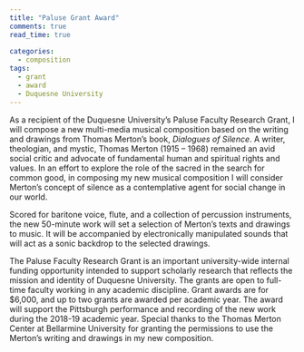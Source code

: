 ```yaml
---
title: "Paluse Grant Award"
comments: true
read_time: true
  
categories: 
  - composition
tags:
  - grant
  - award
  - Duquesne University
---
```


As a recipient of the Duquesne University’s Paluse Faculty Research Grant, I will compose a new multi-media musical composition based on the writing and drawings from Thomas Merton’s book, _Dialogues of Silence_. A writer, theologian, and mystic, Thomas Merton (1915 – 1968) remained an avid social critic and advocate of fundamental human and spiritual rights and values. In an effort to explore the role of the sacred in the search for common good, in composing my new musical composition I will consider Merton’s concept of silence as a contemplative agent for social change in our world.

Scored for baritone voice, flute, and a collection of percussion instruments, the new 50-minute work will set a selection of Merton’s texts and drawings to music. It will be accompanied by electronically manipulated sounds that will act as a sonic backdrop to the selected drawings.

The Paluse Faculty Research Grant is an important university-wide internal funding opportunity intended to support scholarly research that reflects the mission and identity of Duquesne University. The grants are open to full-time faculty working in any academic discipline. Grant awards are for $6,000, and up to two grants are awarded per academic year. The award will support the Pittsburgh performance and recording of the new work during the 2018-19 academic year. Special thanks to the Thomas Merton Center at Bellarmine University for granting the permissions to use the Merton’s writing and drawings in my new composition.
